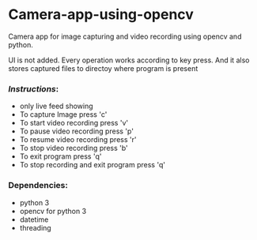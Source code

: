 # Camera-app-using-opencv
Camera app for image capturing and video recording using opencv and python.

UI is not added.
Every operation works according to key press.
And it also stores captured files to directoy where program is present

### <i>Instructions</i>:
<ul>
<li>only live feed showing</li>  
<li>To capture Image press 'c' </li>
<li>To start video recording press 'v'</li> 
<li>To pause video recording press 'p'</li> 
<li>To resume video recording press 'r'</li> 
<li>To stop video recording press 'b'</li>
<li>To exit program press 'q'</li>
<li>To stop recording and exit program press 'q'</li>
</ul>

### Dependencies:
<ul>
<li>python 3</li>
<li>opencv for python 3 </li>
<li>datetime </li>
<li>threading</li>
</ul>
